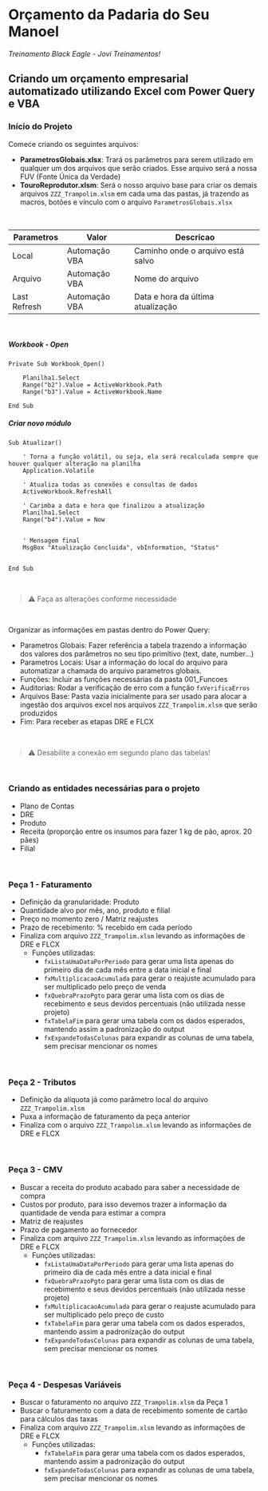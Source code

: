 # Orçamento da Padaria do Seu Manoel
*Treinamento Black Eagle - Jovi Treinamentos!*

## Criando um orçamento empresarial automatizado utilizando Excel com Power Query e VBA

### Início do Projeto

Comece criando os seguintes arquivos:
- **ParametrosGlobais.xlsx**: Trará os parâmetros para serem utilizado em qualquer um dos arquivos que serão criados. Esse arquivo será a nossa FUV (Fonte Única da Verdade)
- **TouroReprodutor.xlsm**: Será o nosso arquivo base para criar os demais arquivos `ZZZ_Trampolim.xlsm` em cada uma das pastas, já trazendo as macros, botões e vínculo com o arquivo `ParametrosGlobais.xlsx`

<br>

| Parametros | Valor | Descricao
| ----------- | ----------- | ----------- | 
| Local | Automação VBA | Caminho onde o arquivo está salvo
| Arquivo | Automação VBA | Nome do arquivo
| Last Refresh | Automação VBA | Data e hora da última atualização

<br>

##### Workbook - Open
```
Private Sub Workbook_Open()

    Planilha1.Select
    Range("b2").Value = ActiveWorkbook.Path
    Range("b3").Value = ActiveWorkbook.Name

End Sub
```


##### Criar novo módulo
```
Sub Atualizar()

    ' Torna a função volátil, ou seja, ela será recalculada sempre que houver qualquer alteração na planilha
    Application.Volatile
    
    ' Atualiza todas as conexões e consultas de dados
    ActiveWorkbook.RefreshAll
    
    ' Carimba a data e hora que finalizou a atualização
    Planilha1.Select
    Range("b4").Value = Now

    
    ' Mensagem final
    MsgBox "Atualização Concluida", vbInformation, "Status"


End Sub
```
<br>

> :warning: Faça as alterações conforme necessidade

<br>

Organizar as informações em pastas dentro do Power Query:
- Parametros Globais: Fazer referência a tabela trazendo a informação dos valores dos parâmetros no seu tipo primitivo (text, date, number...)
- Parametros Locais: Usar a informação do local do arquivo para automatizar a chamada do arquivo parametros globais.
- Funções: Incluir as funções necessárias da pasta 001_Funcoes
- Auditorias: Rodar a verificação de erro com a função `fxVerificaErros`
- Arquivos Base: Pasta vazia inicialmente para ser usado para alocar a ingestão dos arquivos excel nos arquivos `ZZZ_Trampolim.xlsm` que serão produzidos
- Fim: Para receber as etapas DRE e FLCX

<br>

> :warning: Desabilite a conexão em segundo plano das tabelas!

<br>

### Criando as entidades necessárias para o projeto
- Plano de Contas
- DRE
- Produto
- Receita (proporção entre os insumos para fazer 1 kg de pão, aprox. 20 pães)
- Filial

<br>

### Peça 1 - Faturamento
- Definição da granularidade: Produto
- Quantidade alvo por mês, ano, produto e filial
- Preço no momento zero / Matriz reajustes
- Prazo de recebimento: % recebido em cada período
- Finaliza com arquivo `ZZZ_Trampolim.xlsm` levando as informações de DRE e FLCX
    - Funções utilizadas: 
        - `fxListaUmaDataPorPeriodo` para gerar uma lista apenas do primeiro dia de cada mês entre a data inicial e final
        - `fxMultiplicacaoAcumulada` para gerar o reajuste acumulado para ser multiplicado pelo preço de venda
        - `fxQuebraPrazoPgto` para gerar uma lista com os dias de recebimento e seus devidos percentuais (não utilizada nesse projeto)
        - `fxTabelaFim` para gerar uma tabela com os dados esperados, mantendo assim a padronização do output
        - `fxExpandeTodasColunas` para expandir as colunas de uma tabela, sem precisar mencionar os nomes

<br>

### Peça 2 - Tributos
- Definição da alíquota já como parâmetro local do arquivo `ZZZ_Trampolim.xlsm`
- Puxa a informação de faturamento da peça anterior
- Finaliza com o arquivo `ZZZ_Trampolim.xlsm` levando as informações de DRE e FLCX

<br>

### Peça 3 - CMV
- Buscar a receita do produto acabado para saber a necessidade de compra
- Custos por produto, para isso devemos trazer a informação da quantidade de venda para estimar a compra
- Matriz de reajustes
- Prazo de pagamento ao fornecedor
- Finaliza com arquivo `ZZZ_Trampolim.xlsm` levando as informações de DRE e FLCX
    - Funções utilizadas:
        - `fxListaUmaDataPorPeriodo` para gerar uma lista apenas do primeiro dia de cada mês entre a data inicial e final
        - `fxQuebraPrazoPgto` para gerar uma lista com os dias de recebimento e seus devidos percentuais (não utilizada nesse projeto)
        - `fxMultiplicacaoAcumulada` para gerar o reajuste acumulado para ser multiplicado pelo preço de custo
        - `fxTabelaFim` para gerar uma tabela com os dados esperados, mantendo assim a padronização do output
        - `fxExpandeTodasColunas` para expandir as colunas de uma tabela, sem precisar mencionar os nomes

<br>

### Peça 4 - Despesas Variáveis
- Buscar o faturamento no arquivo `ZZZ_Trampolim.xlsm` da Peça 1
- Buscar o faturamento com a data de recebimento somente de cartão para cálculos das taxas
- Finaliza com arquivo `ZZZ_Trampolim.xlsm` levando as informações de DRE e FLCX
    - Funções utilizadas:
        - `fxTabelaFim` para gerar uma tabela com os dados esperados, mantendo assim a padronização do output
        - `fxExpandeTodasColunas` para expandir as colunas de uma tabela, sem precisar mencionar os nomes